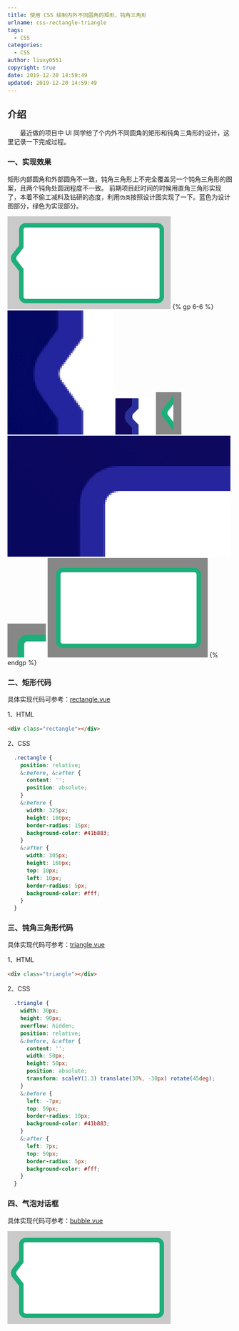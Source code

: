 ```yaml
---
title: 使用 CSS 绘制内外不同圆角的矩形、钝角三角形
urlname: css-rectangle-triangle
tags:
  - CSS
categories:
  - CSS
author: liuxy0551
copyright: true
date: 2019-12-20 14:59:49
updated: 2019-12-20 14:59:49
---
```


## 介绍

　　最近做的项目中 UI 同学给了个内外不同圆角的矩形和钝角三角形的设计，这里记录一下完成过程。
<!--more-->


### 一、实现效果

矩形内部圆角和外部圆角不一致，钝角三角形上不完全覆盖另一个钝角三角形的图案，且两个钝角处圆润程度不一致。
前期项目赶时间的时候用直角三角形实现了，本着不偷工减料及钻研的态度，利用`伪类`按照设计图实现了一下。蓝色为设计图部分，绿色为实现部分。


![](/images/posts/CSS-rectangle-triangle/7.png)
{% gp 6-6 %}
![](/images/posts/CSS-rectangle-triangle/1.png)
![](/images/posts/CSS-rectangle-triangle/2.png)
![](/images/posts/CSS-rectangle-triangle/3.png)
![](/images/posts/CSS-rectangle-triangle/4.png)
![](/images/posts/CSS-rectangle-triangle/5.png)
![](/images/posts/CSS-rectangle-triangle/6.png)
{% endgp %}


### 二、矩形代码

具体实现代码可参考：[rectangle.vue](https://github.com/liuxy0551/vue-cli3-build-optimization/blob/master/src/pages/css/rectangle.vue)

1、HTML
``` html
<div class="rectangle"></div>
```

2、CSS
``` css
  .rectangle {
    position: relative;
    &:before, &:after {
      content: '';
      position: absolute;
    }
    &:before {
      width: 325px;
      height: 180px;
      border-radius: 15px;
      background-color: #41b883;
    }
    &:after {
      width: 305px;
      height: 160px;
      top: 10px;
      left: 10px;
      border-radius: 5px;
      background-color: #fff;
    }
  }
```


### 三、钝角三角形代码

具体实现代码可参考：[triangle.vue](https://github.com/liuxy0551/vue-cli3-build-optimization/blob/master/src/pages/css/triangle.vue)

1、HTML
``` html
<div class="triangle"></div>
```

2、CSS
``` css
  .triangle {
    width: 30px;
    height: 90px;
    overflow: hidden;
    position: relative;
    &:before, &:after {
      content: '';
      width: 50px;
      height: 50px;
      position: absolute;
      transform: scaleY(1.3) translate(30%, -30px) rotate(45deg);
    }
    &:before {
      left: -7px;
      top: 59px;
      border-radius: 10px;
      background-color: #41b883;
    }
    &:after {
      left: 7px;
      top: 59px;
      border-radius: 5px;
      background-color: #fff;
    }
  }
```


### 四、气泡对话框

具体实现代码可参考：[bubble.vue](https://github.com/liuxy0551/vue-cli3-build-optimization/blob/master/src/pages/css/bubble.vue)

![](/images/posts/CSS-rectangle-triangle/7.png)
